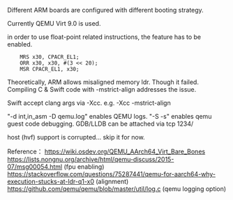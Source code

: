 
Different ARM boards are configured with different booting strategy.

Currently QEMU Virt 9.0 is used.


in order to use float-point related instructions, the feature has to be enabled.
```
    MRS x30, CPACR_EL1;
    ORR x30, x30, #(3 << 20);
    MSR CPACR_EL1, x30;
```

Theoretically, ARM allows misaligned memory ldr. Though it failed.
Compiling C & Swift code with -mstrict-align addresses the issue.

Swift accept clang args via -Xcc. e.g. -Xcc  -mstrict-align


"-d int,in_asm -D qemu.log" enables QEMU logs.
"-S -s" enables qemu guest code debugging. GDB/LLDB can be attached via tcp 1234/

host (hvf) support is corrupted... skip it for now.


Reference：
https://wiki.osdev.org/QEMU_AArch64_Virt_Bare_Bones
https://lists.nongnu.org/archive/html/qemu-discuss/2015-07/msg00054.html (fpu enabling)
https://stackoverflow.com/questions/75287441/qemu-for-aarch64-why-execution-stucks-at-ldr-q1-x0 (alignment)
https://github.com/qemu/qemu/blob/master/util/log.c (qemu logging option)
